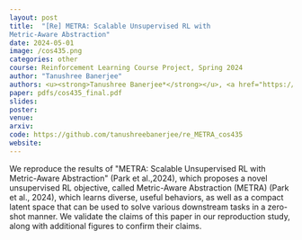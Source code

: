```yaml
---
layout: post
title:  "[Re] METRA: Scalable Unsupervised RL with
Metric-Aware Abstraction"
date: 2024-05-01
image: /cos435.png
categories: other
course: Reinforcement Learning Course Project, Spring 2024
author: "Tanushree Banerjee"
authors: <u><strong>Tanushree Banerjee*</strong></u>, <a href="https://www.taozhong.info/">Tao Zhong*</a>, <a href="https://www.linkedin.com/in/tybens/">Tyler Benson*</a>, <a href="https://ben-eysenbach.github.io/">Benjamin Eysenbach</a>, <a href="https://ece.princeton.edu/people/mengdi-wang">Mengdi Wang</a>
paper: pdfs/cos435_final.pdf
slides:
poster:
venue: 
arxiv: 
code: https://github.com/tanushreebanerjee/re_METRA_cos435
website: 
---
```


We reproduce the results of "METRA: Scalable Unsupervised RL with
Metric-Aware Abstraction" (Park et al.,2024), which proposes a novel unsupervised RL objective, called Metric-Aware Abstraction (METRA) (Park et al., 2024), which learns diverse, useful behaviors, as well as a compact latent space that can be used to solve various downstream tasks in a zero-shot manner. We validate the claims of this paper in our reproduction study, along with additional figures to confirm their claims.
